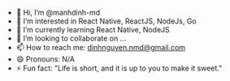 - 👋 Hi, I’m @manhdinh-md
- 👀 I’m interested in React Native, ReactJS, NodeJs, Go
- 🌱 I’m currently learning React Native, NodeJS
- 💞️ I’m looking to collaborate on ...
- 📫 How to reach me: dinhnguyen.nmd@gmail.com
- 😄 Pronouns: N/A
- ⚡ Fun fact: "Life is short, and it is up to you to make it sweet."

<!---
manhdinh-md/manhdinh-md is a ✨ special ✨ repository because its `README.md` (this file) appears on your GitHub profile.
You can click the Preview link to take a look at your changes.
--->
